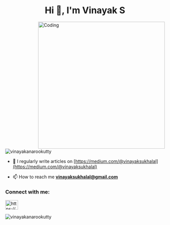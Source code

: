 <h1 align="center">Hi 👋, I'm Vinayak S</h1>
<img align="right" alt="Coding" width="400" src="https://camo.githubusercontent.com/5ddf73ad3a205111cf8c686f687fc216c2946a75005718c8da5b837ad9de78c9/68747470733a2f2f7468756d62732e6766796361742e636f6d2f4576696c4e657874446576696c666973682d736d616c6c2e676966"/>
<p align="left"> <img src="https://komarev.com/ghpvc/?username=vinayakanarookutty&label=Profile%20views&color=0e75b6&style=flat" alt="vinayakanarookutty" /> </p>

- 📝 I regularly write articles on [https://medium.com/@vinayaksukhalal](https://medium.com/@vinayaksukhalal)

- 📫 How to reach me **vinayaksukhalal@gmail.com**

<h3 align="left">Connect with me:</h3>
<p align="left">
<a href="https://linkedin.com/in/https://www.linkedin.com/in/vinayak-s-6b27a3228/" target="blank"><img align="center" src="https://raw.githubusercontent.com/rahuldkjain/github-profile-readme-generator/master/src/images/icons/Social/linked-in-alt.svg" alt="https://www.linkedin.com/in/vinayak-s-6b27a3228/" height="30" width="40" /></a>

</p>






<p><img align="left" src="https://github-readme-streak-stats.herokuapp.com/?user=vinayakanarookutty&" alt="vinayakanarookutty" /></p>
